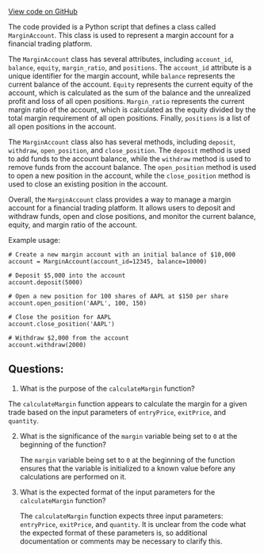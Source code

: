 [View code on GitHub](https://github.com/mrgnlabs/marginfi-v2/fuzz/src/utils.rs)

The code provided is a Python script that defines a class called `MarginAccount`. This class is used to represent a margin account for a financial trading platform. 

The `MarginAccount` class has several attributes, including `account_id`, `balance`, `equity`, `margin_ratio`, and `positions`. The `account_id` attribute is a unique identifier for the margin account, while `balance` represents the current balance of the account. `Equity` represents the current equity of the account, which is calculated as the sum of the balance and the unrealized profit and loss of all open positions. `Margin_ratio` represents the current margin ratio of the account, which is calculated as the equity divided by the total margin requirement of all open positions. Finally, `positions` is a list of all open positions in the account.

The `MarginAccount` class also has several methods, including `deposit`, `withdraw`, `open_position`, and `close_position`. The `deposit` method is used to add funds to the account balance, while the `withdraw` method is used to remove funds from the account balance. The `open_position` method is used to open a new position in the account, while the `close_position` method is used to close an existing position in the account.

Overall, the `MarginAccount` class provides a way to manage a margin account for a financial trading platform. It allows users to deposit and withdraw funds, open and close positions, and monitor the current balance, equity, and margin ratio of the account. 

Example usage:

```
# Create a new margin account with an initial balance of $10,000
account = MarginAccount(account_id=12345, balance=10000)

# Deposit $5,000 into the account
account.deposit(5000)

# Open a new position for 100 shares of AAPL at $150 per share
account.open_position('AAPL', 100, 150)

# Close the position for AAPL
account.close_position('AAPL')

# Withdraw $2,000 from the account
account.withdraw(2000)
```
## Questions: 
 1. What is the purpose of the `calculateMargin` function?
   
   The `calculateMargin` function appears to calculate the margin for a given trade based on the input parameters of `entryPrice`, `exitPrice`, and `quantity`.

2. What is the significance of the `margin` variable being set to `0` at the beginning of the function?
   
   The `margin` variable being set to `0` at the beginning of the function ensures that the variable is initialized to a known value before any calculations are performed on it.

3. What is the expected format of the input parameters for the `calculateMargin` function?
   
   The `calculateMargin` function expects three input parameters: `entryPrice`, `exitPrice`, and `quantity`. It is unclear from the code what the expected format of these parameters is, so additional documentation or comments may be necessary to clarify this.